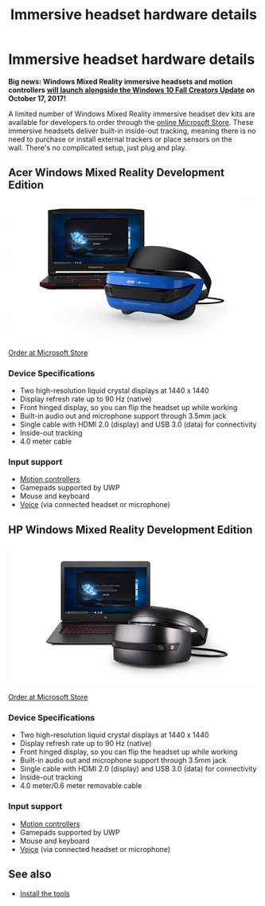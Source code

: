 ﻿---
title: Immersive headset hardware details
description: 
author: 
ms.author: mazeller
ms.date: 2/28/2018
ms.topic: article
keywords: 
---



# Immersive headset hardware details

**Big news: Windows Mixed Reality immersive headsets and motion controllers [will launch alongside the Windows 10 Fall Creators Update](https://blogs.windows.com/windowsexperience/2017/09/01/create-and-play-this-holiday-with-the-windows-10-fall-creators-update-coming-oct-17) on October 17, 2017!**

A limited number of Windows Mixed Reality immersive headset dev kits are available for developers to order through the [online Microsoft Store](https://www.microsoft.com/en-us/store/collections/VRandMixedrealityheadsets?cat0=devices&icid=VRMR-Cat-HLG03-Windows_Mixed_Reality-08022017-en_US). These immersive headsets deliver built-in inside-out tracking, meaning there is no need to purchase or install external trackers or place sensors on the wall. There's no complicated setup, just plug and play.

## Acer Windows Mixed Reality Development Edition

![Acer Windows Mixed Reality Development Edition headset](images/windows-mixed-reality-acer-1920x1080-rgb-500px.jpg)

[Order at Microsoft Store](https://www.microsoft.com/en-us/store/d/acer-windows-mixed-reality-headset-developer-edition/8pb4twx13m2n/7zt9)

### Device Specifications
* Two high-resolution liquid crystal displays at 1440 x 1440
* Display refresh rate up to 90 Hz (native)
* Front hinged display, so you can flip the headset up while working
* Built-in audio out and microphone support through 3.5mm jack
* Single cable with HDMI 2.0 (display) and USB 3.0 (data) for connectivity
* Inside-out tracking
* 4.0 meter cable

### Input support
* [Motion controllers](motion-controllers.md)
* Gamepads supported by UWP
* Mouse and keyboard
* [Voice](voice-input.md) (via connected headset or microphone)

## HP Windows Mixed Reality Development Edition

![HP Windows Mixed Reality Development Edition headset](images/winmr-hp-nc-1920x1080-rgb-500px.jpg)

[Order at Microsoft Store](https://www.microsoft.com/en-us/store/d/hp-windows-mixed-reality-headset-developer-edition/91thzqtvgspf/lpmq)

### Device Specifications
* Two high-resolution liquid crystal displays at 1440 x 1440
* Display refresh rate up to 90 Hz (native)
* Front hinged display, so you can flip the headset up while working
* Built-in audio out and microphone support through 3.5mm jack
* Single cable with HDMI 2.0 (display) and USB 3.0 (data) for connectivity
* Inside-out tracking
* 4.0 meter/0.6 meter removable cable

### Input support
* [Motion controllers](motion-controllers.md)
* Gamepads supported by UWP
* Mouse and keyboard
* [Voice](voice-input.md) (via connected headset or microphone)

## See also
* [Install the tools](install-the-tools.md)